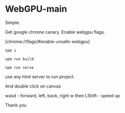 # WebGPU-main

Simple.

Get google chrome canary. Enable webgpu flags.

[chrome://flags/#enable-unsafe-webgpu]

```
npm i
```

```
npm run build
```

```
npm run serve
```

use any html server to run project.


And double click on canvas

wasd - forward, left, back, right 
w then LShift - speed up

Thank you
